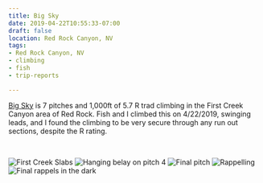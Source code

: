 ```yaml
---
title: Big Sky
date: 2019-04-22T10:55:33-07:00
draft: false
location: Red Rock Canyon, NV
tags:
- Red Rock Canyon, NV
- climbing
- fish
- trip-reports

---
```


[Big Sky](https://www.mountainproject.com/route/106126784/big-sky) is 7 pitches and 1,000ft of 5.7 R trad climbing in the
First Creek Canyon area of Red Rock. Fish and I climbed this on 4/22/2019, swinging leads, and I found the climbing 
to be very secure through any run out sections, despite the R rating.

<br>

![First Creek Slabs](https://d17enza3bfujl8.cloudfront.net/IMG_20190422_115322.jpg)
![Hanging belay on pitch 4](https://d17enza3bfujl8.cloudfront.net/IMG_20190422_164313.jpg)
![Final pitch](https://d17enza3bfujl8.cloudfront.net/IMG_20190422_174802.jpg)
![Rappelling](https://d17enza3bfujl8.cloudfront.net/IMG_20190422_191922.jpg)
![Final rappels in the dark](https://d17enza3bfujl8.cloudfront.net/IMG_20190422_214515.jpg)

